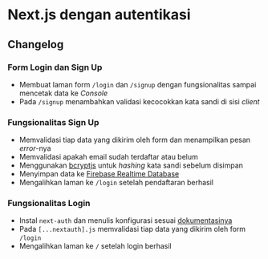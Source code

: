# Next.js dengan autentikasi

## Changelog

### Form Login dan Sign Up

- Membuat laman form `/login` dan `/signup` dengan fungsionalitas sampai mencetak data ke _Console_
- Pada `/signup` menambahkan validasi kecocokkan kata sandi di sisi _client_

### Fungsionalitas Sign Up

- Memvalidasi tiap data yang dikirim oleh form dan menampilkan pesan _error_-nya
- Memvalidasi apakah email sudah terdaftar atau belum
- Menggunakan [bcryptjs](https://www.npmjs.com/package/bcryptjs) untuk _hashing_ kata sandi sebelum disimpan
- Menyimpan data ke [Firebase Realtime Database](https://console.firebase.google.com/)
- Mengalihkan laman ke `/login` setelah pendaftaran berhasil

### Fungsionalitas Login

- Instal `next-auth` dan menulis konfigurasi sesuai [dokumentasinya](https://next-auth.js.org/getting-started/example)
- Pada `[...nextauth].js` memvalidasi tiap data yang dikirim oleh form `/login`
- Mengalihkan laman ke `/` setelah login berhasil
